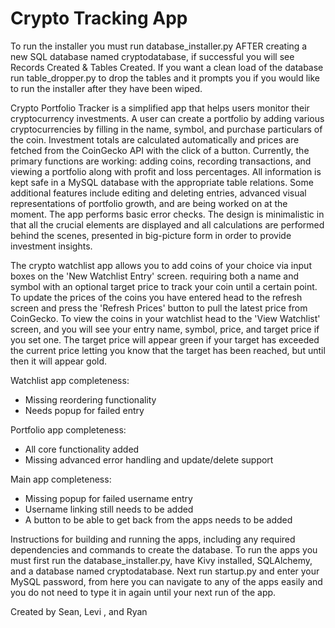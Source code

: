 # Crypto Tracking App

To run the installer you must run database_installer.py AFTER creating a new SQL database named cryptodatabase, if 
successful you will see Records Created & Tables Created. If you want a clean load of the database run table_dropper.py
to drop the tables and it prompts you if you would like to run the installer after they have been wiped.

Crypto Portfolio Tracker is a simplified app that helps users monitor their cryptocurrency investments. A user can 
create a portfolio by adding various cryptocurrencies by filling in the name, symbol, and purchase particulars of the 
coin. Investment totals are calculated automatically and prices are fetched from the CoinGecko API with the click of a 
button. Currently, the primary functions are working: adding coins, recording transactions, and viewing a portfolio 
along with profit and loss percentages. All information is kept safe in a MySQL database with the appropriate table 
relations. Some additional features include editing and deleting entries, advanced visual representations of portfolio 
growth, and are being worked on at the moment. The app performs basic error checks. The design is minimalistic in that 
all the crucial elements are displayed and all calculations are performed behind the scenes, presented in big-picture 
form in order to provide investment insights.

The crypto watchlist app allows you to add coins of your choice via input boxes on the 'New Watchlist Entry' screen.
requiring both a name and symbol with an optional target price to track your coin until a certain point. To update the
prices of the coins you have entered head to the refresh screen and press the 'Refresh Prices' button to pull the latest
price from CoinGecko. To view the coins in your watchlist head to the 'View Watchlist' screen, and you will see your entry
name, symbol, price, and target price if you set one. The target price will appear green if your target has exceeded the
current price letting you know that the target has been reached, but until then it will appear gold.

Watchlist app completeness:

- Missing reordering functionality
- Needs popup for failed entry

Portfolio app completeness:

- All core functionality added
- Missing advanced error handling and update/delete support

Main app completeness:

- Missing popup for failed username entry
- Username linking still needs to be added
- A button to be able to get back from the apps needs to be added

Instructions for building and running the apps, including any required dependencies and commands to create the database.
To run the apps you must first run the database_installer.py, have Kivy installed, SQLAlchemy, and a database
named cryptodatabase. Next run startup.py and enter your MySQL password, from here you can navigate to any of the apps
easily and you do not need to type it in again until your next run of the app. 


Created by Sean, Levi , and Ryan
